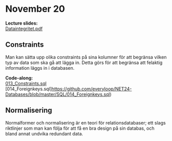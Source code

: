 # November 20

**Lecture slides:**  
[Dataintegritet.pdf](https://github.com/everyloop/NET24-Databases/blob/master/Resources/Dataintegritet.pdf)

## Constraints
Man kan sätta upp olika constraints på sina kolumner för att begränsa vilken typ av data som ska gå att lägga in. Detta görs för att begränsa att felaktig information läggs in i databasen.

**Code-along:**  
[013_Constraints.sql](https://github.com/everyloop/NET24-Databases/blob/master/SQL/013_Constraints.sql)  
[014_Foreignkeys.sql]https://github.com/everyloop/NET24-Databases/blob/master/SQL/014_Foreignkeys.sql)  

## Normalisering
Normalformer och normalisering är en teori för relationsdatabaser; ett slags riktlinjer som man kan följa för att få en bra design på sin databas, och bland annat undvika redundant data.